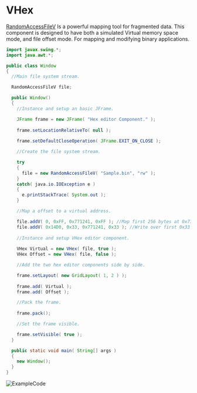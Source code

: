 # VHex

[RandomAccessFileV](https://github.com/Recoskie/RandomAccessFileV) Is a powerful mapping tool for fragmented data. This component is designed to have both a simulated Virtual memory space mode, and file offset mode. For mapping and modifying binary applications.

```java
import javax.swing.*;
import java.awt.*;

public class Window
{
  //Main file system stream.

  RandomAccessFileV file;

  public Window()
  {
    //Instance and setup an basic JFrame.

    JFrame frame = new JFrame( "Hex editor Component." );
    
    frame.setLocationRelativeTo( null );
    
    frame.setDefaultCloseOperation( JFrame.EXIT_ON_CLOSE );

    //Create the file system stream.

    try
    {
      file = new RandomAccessFileV( "Sample.bin", "rw" );
    }
    catch( java.io.IOException e )
    {
      e.printStackTrace( System.out );
    }

    //Map a offset to a virtual address.

    file.addV( 0, 0xFF, 0x771241, 0xFF ); //Map first 256 bytes at 0x771241.
    file.addV( 0x14D0, 0x33, 0x771241, 0x33 ); //Write over first 0x33 bytes from offset 0x14D0.
    
    //Instance and setup VHex editor component.
    
    VHex Virtual = new VHex( file, true );
    VHex Offset = new VHex( file, false );

    //Add the two hex editor components side by side.

    frame.setLayout( new GridLayout( 1, 2 ) );
    
    frame.add( Virtual );
    frame.add( Offset );

    //Pack the frame.
    
    frame.pack();

    //Set the frame visible.

    frame.setVisible( true );
  }

  public static void main( String[] args )
  {
    new Window();
  }
}
```

![ExampleCode](ExampleCode.bmp)
